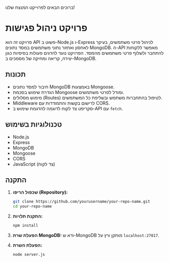 ברוכים הבאים לפרוייקט המנצח שלנו!
# פרויקט ניהול פגישות

פרויקט זה הוא API פשוט ב-Node.js ו-Express לניהול פרטי משתמשים, בעיקר לאחסון ואחזור נתוני משתמשים במסד נתונים MongoDB. ה-API מאפשר ללקוחות להתחבר ולשלוף פרטי משתמשים מהמסד. הפרויקט נועד להדגים פעולות בסיסיות כגון יצירה, קריאה ומחיקה של מסמכים ב-MongoDB.

## תכונות

- חיבור למסד נתונים MongoDB באמצעות Mongoose.
- הגדרת שימוש בסכמת Mongoose ומודל לפרטי משתמשים.
- מימוש מסלולים (Routes) לטיפול בהתחברות משתמש ובשליפת כל המשתמשים.
- Middleware לרישום בקשות והתמודדות עם CORS.
- סקריפט צד לקוח לדוגמה להדגמת שימוש ב-API עם `fetch`.

## טכנולוגיות בשימוש

- Node.js
- Express
- MongoDB
- Mongoose
- CORS
- JavaScript (צד לקוח)

## התקנה

1. **שכפול הריפו (Repository):**
    ```bash
    git clone https://github.com/yourusername/your-repo-name.git
    cd your-repo-name
    ```

2. **התקנת תלויות:**
    ```bash
    npm install
    ```

3. **הפעלת שרת MongoDB:**
    ודא ש-MongoDB מותקן ורץ על `localhost:27017`.

4. **הפעלת השרת:**
    ```bash
    node server.js
    ```
